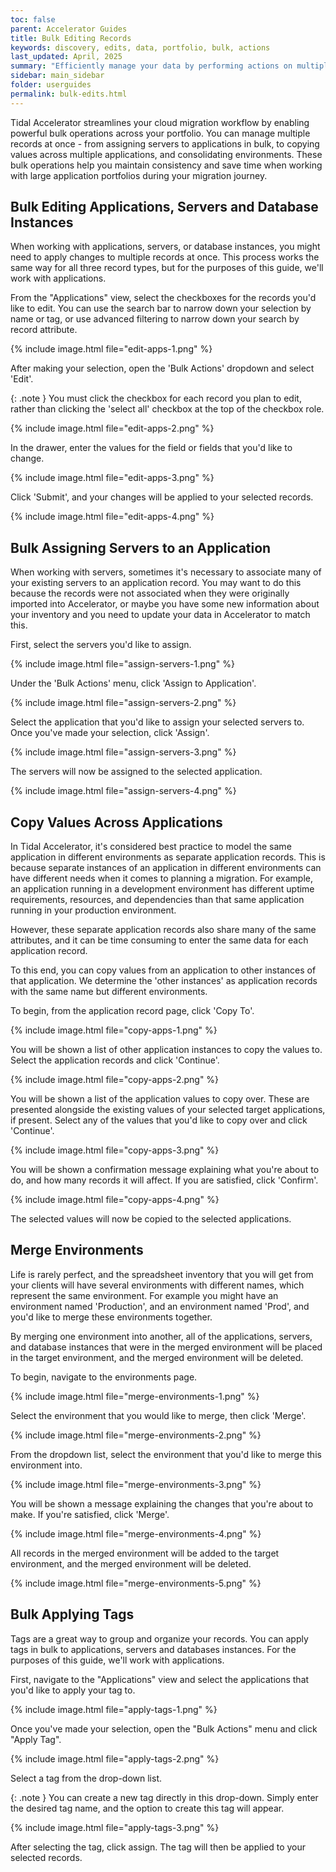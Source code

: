 ```yaml
---
toc: false
parent: Accelerator Guides
title: Bulk Editing Records
keywords: discovery, edits, data, portfolio, bulk, actions
last_updated: April, 2025
summary: "Efficiently manage your data by performing actions on multiple records simultaneously"
sidebar: main_sidebar
folder: userguides
permalink: bulk-edits.html
---
```


Tidal Accelerator streamlines your cloud migration workflow by enabling powerful bulk operations across your portfolio. You can manage multiple records at once - from assigning servers to applications in bulk, to copying values across multiple applications, and consolidating environments. These bulk operations help you maintain consistency and save time when working with large application portfolios during your migration journey.

## Bulk Editing Applications, Servers and Database Instances

When working with applications, servers, or database instances, you might need to apply changes to multiple records at once. This process works the same way for all three record types, but for the purposes of this guide, we'll work with applications.

From the "Applications" view, select the checkboxes for the records you'd like to edit. You can use the search bar to narrow down your selection by name or tag, or use advanced filtering to narrow down your search by record attribute.

{% include image.html file="edit-apps-1.png" %}
<br>

After making your selection, open the 'Bulk Actions' dropdown and select 'Edit'.

{: .note }
You must click the checkbox for each record you plan to edit, rather than clicking the 'select all' checkbox at the top of the checkbox role.

{% include image.html file="edit-apps-2.png" %}
<br>

In the drawer, enter the values for the field or fields that you'd like to change.

{% include image.html file="edit-apps-3.png" %}
<br>

Click 'Submit', and your changes will be applied to your selected records.

{% include image.html file="edit-apps-4.png" %}

## Bulk Assigning Servers to an Application

When working with servers, sometimes it's necessary to associate many of your existing servers to an application record. You may want to do this because the records were not associated when they were originally imported into Accelerator, or maybe you have some new information about your inventory and you need to update your data in Accelerator to match this.

First, select the servers you'd like to assign.

{% include image.html file="assign-servers-1.png" %}
<br>

Under the 'Bulk Actions' menu, click 'Assign to Application'.

{% include image.html file="assign-servers-2.png" %}
<br>

Select the application that you'd like to assign your selected servers to. Once you've made your selection, click 'Assign'. 

{% include image.html file="assign-servers-3.png" %}
<br>

The servers will now be assigned to the selected application.

{% include image.html file="assign-servers-4.png" %}
<br>

## Copy Values Across Applications

In Tidal Accelerator, it's considered best practice to model the same application in different environments as separate application records. This is because separate instances of an application in different environments can have different needs when it comes to planning a migration. For example, an application running in a development environment has different uptime requirements, resources, and dependencies than that same application running in your production environment.

However, these separate application records also share many of the same attributes, and it can be time consuming to enter the same data for each application record.

To this end, you can copy values from an application to other instances of that application. We determine the 'other instances' as application records with the same name but different environments.

To begin, from the application record page, click 'Copy To'.

{% include image.html file="copy-apps-1.png" %}
<br>

You will be shown a list of other application instances to copy the values to. Select the application records and click 'Continue'.

{% include image.html file="copy-apps-2.png" %}
<br>

You will be shown a list of the application values to copy over. These are presented alongside the existing values of your selected target applications, if present. Select any of the values that you'd like to copy over and click 'Continue'.

{% include image.html file="copy-apps-3.png" %}
<br>

You will be shown a confirmation message explaining what you're about to do, and how many records it will affect. If you are satisfied, click 'Confirm'.

{% include image.html file="copy-apps-4.png" %}
<br>

The selected values will now be copied to the selected applications.

## Merge Environments

Life is rarely perfect, and the spreadsheet inventory that you will get from your clients will have several environments with different names, which represent the same environment. For example you might have an environment named 'Production', and an environment named 'Prod', and you'd like to merge these environments together.

By merging one environment into another, all of the applications, servers, and database instances that were in the merged environment will be placed in the target environment, and the merged environment will be deleted.

To begin, navigate to the environments page.

{% include image.html file="merge-environments-1.png" %}
<br>

Select the environment that you would like to merge, then click 'Merge'.

{% include image.html file="merge-environments-2.png" %}
<br>

From the dropdown list, select the environment that you'd like to merge this environment into.

{% include image.html file="merge-environments-3.png" %}
<br>

You will be shown a message explaining the changes that you're about to make. If you're satisfied, click 'Merge'.

{% include image.html file="merge-environments-4.png" %}
<br>

All records in the merged environment will be added to the target environment, and the merged environment will be deleted.

{% include image.html file="merge-environments-5.png" %}

## Bulk Applying Tags

Tags are a great way to group and organize your records. You can apply tags in bulk to applications, servers and databases instances. For the purposes of this guide, we'll work with applications.

First, navigate to the "Applications" view and select the applications that you'd like to apply your tag to. 

{% include image.html file="apply-tags-1.png" %}
<br>

Once you've made your selection, open the "Bulk Actions" menu and click "Apply Tag".

{% include image.html file="apply-tags-2.png" %}
<br>

Select a tag from the drop-down list. 

{: .note }
You can create a new tag directly in this drop-down. Simply enter the desired tag name, and the option to create this tag will appear.

{% include image.html file="apply-tags-3.png" %}
<br>

After selecting the tag, click assign. The tag will then be applied to your selected records.

